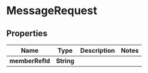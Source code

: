 

# MessageRequest



## Properties

| Name | Type | Description | Notes |
|------------ | ------------- | ------------- | -------------|
|**memberRefId** | **String** |  |  |



